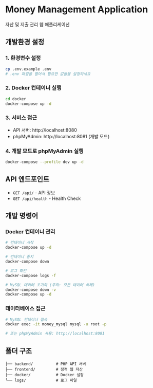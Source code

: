 # Money Management Application

자산 및 지출 관리 웹 애플리케이션

## 개발환경 설정

### 1. 환경변수 설정
```bash
cp .env.example .env
# .env 파일을 열어서 필요한 값들을 설정하세요
```

### 2. Docker 컨테이너 실행
```bash
cd docker
docker-compose up -d
```

### 3. 서비스 접근
- API 서버: http://localhost:8080
- phpMyAdmin: http://localhost:8081 (개발 모드)

### 4. 개발 모드로 phpMyAdmin 실행
```bash
docker-compose --profile dev up -d
```

## API 엔드포인트

- `GET /api/` - API 정보
- `GET /api/health` - Health Check

## 개발 명령어

### Docker 컨테이너 관리
```bash
# 컨테이너 시작
docker-compose up -d

# 컨테이너 중지
docker-compose down

# 로그 확인
docker-compose logs -f

# MySQL 데이터 초기화 (주의: 모든 데이터 삭제)
docker-compose down -v
docker-compose up -d
```

### 데이터베이스 접근
```bash
# MySQL 컨테이너 접속
docker exec -it money_mysql mysql -u root -p

# 또는 phpMyAdmin 사용: http://localhost:8081
```

## 폴더 구조
```
├── backend/          # PHP API 서버
├── frontend/         # 정적 웹 자산
├── docker/           # Docker 설정
└── logs/             # 로그 파일
```